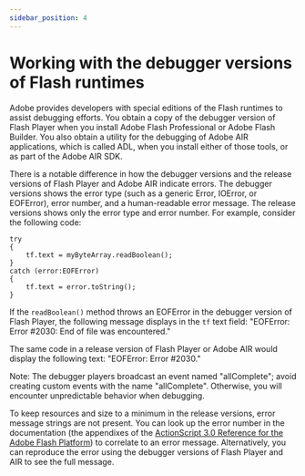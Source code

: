 ```yaml
---
sidebar_position: 4
---
```


# Working with the debugger versions of Flash runtimes

Adobe provides developers with special editions of the Flash runtimes to assist
debugging efforts. You obtain a copy of the debugger version of Flash Player
when you install Adobe Flash Professional or Adobe Flash Builder. You also
obtain a utility for the debugging of Adobe AIR applications, which is called
ADL, when you install either of those tools, or as part of the Adobe AIR SDK.

There is a notable difference in how the debugger versions and the release
versions of Flash Player and Adobe AIR indicate errors. The debugger versions
shows the error type (such as a generic Error, IOError, or EOFError), error
number, and a human-readable error message. The release versions shows only the
error type and error number. For example, consider the following code:

    try
    {
        tf.text = myByteArray.readBoolean();
    }
    catch (error:EOFError)
    {
        tf.text = error.toString();
    }

If the `readBoolean()` method throws an EOFError in the debugger version of
Flash Player, the following message displays in the `tf` text field: "EOFError:
Error \#2030: End of file was encountered."

The same code in a release version of Flash Player or Adobe AIR would display
the following text: "EOFError: Error \#2030."

Note: The debugger players broadcast an event named "allComplete"; avoid
creating custom events with the name "allComplete". Otherwise, you will
encounter unpredictable behavior when debugging.

To keep resources and size to a minimum in the release versions, error message
strings are not present. You can look up the error number in the documentation
(the appendixes of the
[ActionScript 3.0 Reference for the Adobe Flash Platform](https://airsdk.dev/reference/actionscript/3.0/index.html))
to correlate to an error message. Alternatively, you can reproduce the error
using the debugger versions of Flash Player and AIR to see the full message.
